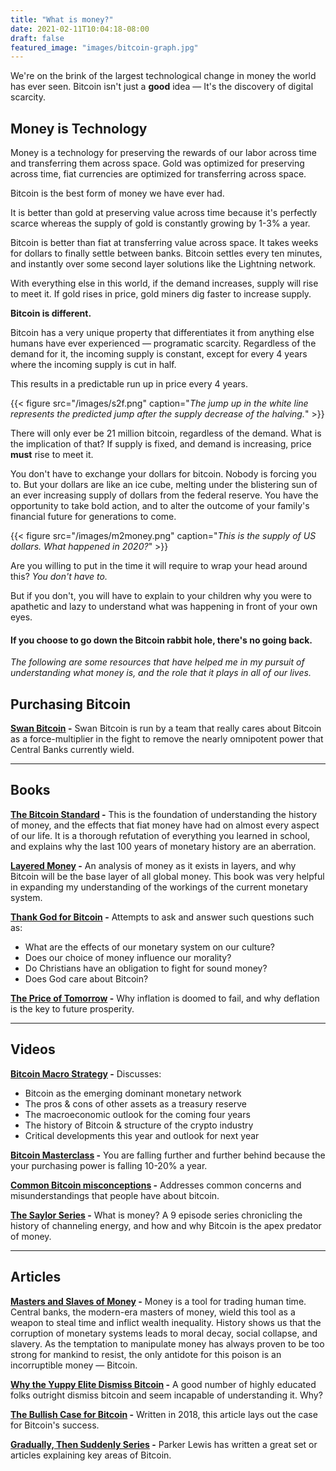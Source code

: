 ```yaml
---
title: "What is money?"
date: 2021-02-11T10:04:18-08:00
draft: false
featured_image: "images/bitcoin-graph.jpg"
---
```


We're on the brink of the largest technological change in money the world has ever seen. Bitcoin isn't just a **good** idea — It's the discovery of digital scarcity.


## Money is Technology
Money is a technology for preserving the rewards of our labor across time
and transferring them across space. Gold was optimized for preserving
across time, fiat currencies are optimized for transferring across space. 

Bitcoin is the best form of money we have ever had.

It is better than gold at preserving value across time because it's perfectly scarce whereas the supply of gold is constantly growing by 1-3% a year. 

Bitcoin is better than fiat at transferring value across space. It takes weeks for dollars to finally settle between banks. Bitcoin settles every ten minutes, and instantly over some second layer solutions like the Lightning network.

With everything else in this world, if the demand increases, supply will rise to meet it. If gold rises in price, gold miners dig faster to increase supply.

**Bitcoin is different.**

Bitcoin has a very unique property that differentiates it from anything else humans have ever experienced — programatic scarcity.
Regardless of the demand for it, the incoming supply is constant, except for every 4 years where the incoming supply is cut in half. 

This results in a predictable run up in price every 4 years.

{{< figure src="/images/s2f.png" caption="*The jump up in the white line represents the predicted jump after the supply decrease of the halving.*" >}}


There will only ever be 21 million bitcoin, regardless of the demand. What is the implication of that? If supply is fixed, and demand is increasing, price **must** rise to meet it.

You don't have to exchange your dollars for bitcoin. Nobody is forcing you to. But your dollars are like an ice cube, melting under the blistering sun of an ever increasing supply of dollars from the federal reserve. You have the opportunity to take bold action, and to alter the outcome of your family's financial future for generations to come.


{{< figure src="/images/m2money.png" caption="*This is the supply of US dollars. What happened in 2020?*" >}}

Are you willing to put in the time it will require to wrap your head around this? *You don't have to.*

But if you don't, you will have to explain to your children why you were to apathetic and lazy to understand what was happening in front of your own eyes.


#### If you choose to go down the Bitcoin rabbit hole, there's no going back.

*The following are some resources that have helped me in my pursuit of understanding what money is, and the role that it plays in all of our lives.*

## Purchasing Bitcoin
**[Swan Bitcoin]("https://swanbitcoin.com/liftedkilt") -**
Swan Bitcoin is run by a team that really cares about Bitcoin as a force-multiplier in the fight to remove the nearly omnipotent power that Central Banks currently wield.

---

## Books


**[The Bitcoin Standard]("https://amzn.to/3jDLn3Y") -**
This is the foundation of understanding the history of money, and the effects that fiat money have had on almost every aspect of our life. It is a thorough refutation of everything you learned in school, and explains why the last 100 years of monetary history are an aberration.


**[Layered Money]("https://amzn.to/3rFTiR5") -**
An analysis of money as it exists in layers, and why Bitcoin will be the base layer of all global money. This book was very helpful in expanding my understanding of the workings of the current monetary system.


**[Thank God for Bitcoin]("https://amzn.to/3tO3sAO") -**
Attempts to ask and answer such questions such as: 
- What are the effects of our monetary system on our culture?
- Does our choice of money influence our morality?
- Do Christians have an obligation to fight for sound money?
- Does God care about Bitcoin?


**[The Price of Tomorrow]("https://amzn.to/3pcIdFw") -**
Why inflation is doomed to fail, and why deflation is the key to future prosperity.


---

## Videos

**[Bitcoin Macro Strategy]("https://www.youtube.com/watch?v=NoobUKNttmw") -** 
Discusses:
- Bitcoin as the emerging dominant monetary network
- The pros & cons of other assets as a treasury reserve
- The macroeconomic outlook for the coming four years
- The history of Bitcoin & structure of the crypto industry
- Critical developments this year and outlook for next year

**[Bitcoin Masterclass]("https://www.youtube.com/watch?v=jwgOVPJ2FnU") -**
You are falling further and further behind because the your purchasing power is falling 10-20% a year.

**[Common Bitcoin misconceptions]("https://www.youtube.com/watch?v=AVpVcOwh2Og") -**
Addresses common concerns and misunderstandings that people have about bitcoin.

**[The Saylor Series]("https://www.youtube.com/playlist?list=PL2jAZ0x9H0bRvoNt1xNJWYa9_8_an03h0") -** 
What is money? A 9 episode series chronicling the history of channeling energy, and how and why Bitcoin is the apex predator of money.


---

## Articles

**[Masters and Slaves of Money]("https://breedlove22.medium.com/masters-and-slaves-of-money-255ecc93404f") -** Money is a tool for trading human time. Central banks, the modern-era masters of money, wield this tool as a weapon to steal time and inflict wealth inequality. History shows us that the corruption of monetary systems leads to moral decay, social collapse, and slavery. As the temptation to manipulate money has always proven to be too strong for mankind to resist, the only antidote for this poison is an incorruptible money — Bitcoin.


**[Why the Yuppy Elite Dismiss Bitcoin]("https://www.citadel21.com/why-the-yuppie-elite-dismiss-bitcoin") -** A good number of highly educated folks outright dismiss bitcoin and seem incapable of understanding it. Why?

**[The Bullish Case for Bitcoin]("https://vijayboyapati.medium.com/the-bullish-case-for-bitcoin-6ecc8bdecc1") -** Written in 2018, this article lays out the case for Bitcoin's success.

**[Gradually, Then Suddenly Series]("https://unchained-capital.com/blog/dollar-crisis-to-bitcoin/") -** Parker Lewis has written a great set or articles explaining key areas of Bitcoin.
